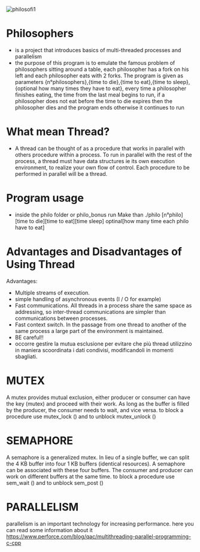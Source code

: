 ![philosofi1](https://user-images.githubusercontent.com/61160587/128101232-57cc9508-c829-4cf6-b426-c2b6c4aa13f6.png)

# Philosophers
- is a project that introduces basics of multi-threaded processes and parallelism
- the purpose of this program is to emulate the famous problem of philosophers sitting around a table, each philosopher has a fork on his left and each philosopher eats with 2 forks. The program is given as parameters {n°philosophers},{time to die},{time to eat},{time to sleep},{optional how many times they have to eat}, every time a philosopher finishes eating, the time from the last meal begins to run, if a philosopher does not eat before the time to die expires then the philosopher dies and the program ends otherwise it continues to run

# What mean Thread?
- A thread can be thought of as a procedure that works in parallel with others
procedure within a process. To run in parallel with the rest of the process, a thread must have
data structures ie its own execution environment, to realize
your own flow of control. Each procedure to be performed in parallel will be a thread.

# Program usage
- inside the philo folder or philo_bonus run Make than ./philo [n°philo][time to die][time to eat][time sleep]  optinal[how many time each philo have to eat]


# Advantages and Disadvantages of Using Thread

Advantages:
- Multiple streams of execution.
- simple handling of asynchronous events (I / O for example)
- Fast communications. All threads in a process share the same space as
  addressing, so inter-thread communications are simpler than communications
  between processes.
- Fast context switch. In the passage from one thread to another of the same process
  a large part of the environment is maintained.
- BE careful!!
- occorre gestire la mutua esclusione per evitare che più thread utilizzino in maniera
scoordinata i dati condivisi, modificandoli in momenti sbagliati.

# MUTEX
A mutex provides mutual exclusion, either producer or consumer can have the key (mutex) and proceed with their work. As long as the buffer is filled by the producer, the consumer needs to wait, and vice versa. to block a procedure use mutex_lock () and to unblock mutex_unlock ()

# SEMAPHORE
A semaphore is a generalized mutex. In lieu of a single buffer, we can split the 4 KB buffer into four 1 KB buffers (identical resources). A semaphore can be associated with these four buffers. The consumer and producer can work on different buffers at the same time. to block a procedure use sem_wait () and to unblock sem_post ()

# PARALLELISM
parallelism is an important technology for increasing performance. here you can read some information about it
https://www.perforce.com/blog/qac/multithreading-parallel-programming-c-cpp


